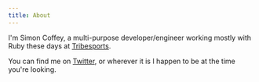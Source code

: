 ```yaml
---
title: About
---
```


I'm Simon Coffey, a multi-purpose developer/engineer working mostly with
Ruby these days at [Tribesports](http://tribesports.com).

You can find me on [Twitter](http://twitter.com/urbanautomaton), or
wherever it is I happen to be at the time you're looking.
